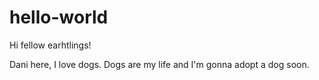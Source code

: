 # hello-world


Hi fellow earhtlings!


Dani here, I love dogs.
Dogs are my life and I'm gonna adopt a dog soon.
